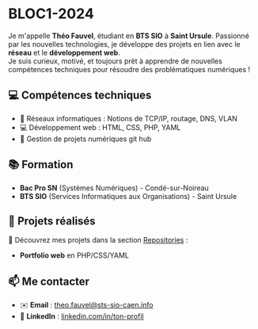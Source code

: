 # BLOC1-2024


Je m'appelle **Théo Fauvel**, étudiant en **BTS SIO** à **Saint Ursule**. Passionné par les nouvelles technologies, je développe des projets en lien avec le **réseau** et le **développement web**.  
Je suis curieux, motivé, et toujours prêt à apprendre de nouvelles compétences techniques pour résoudre des problématiques numériques !

## 💻 Compétences techniques
- 🔧 Réseaux informatiques : Notions de TCP/IP, routage, DNS, VLAN
- 💻 Développement web : HTML, CSS, PHP, YAML
- 📁 Gestion de projets numériques git hub

## 📚 Formation
- **Bac Pro SN** (Systèmes Numériques) - Condé-sur-Noireau
- **BTS SIO** (Services Informatiques aux Organisations) - Saint Ursule

## 🚀 Projets réalisés
🔗 Découvrez mes projets dans la section [Repositories](https://github.com/tfauvel?tab=repositories) :
- **Portfolio web** en PHP/CSS/YAML

## 📫 Me contacter
- ✉️ **Email** : [theo.fauvel@sts-sio-caen.info](mailto:theo.fauvel@sts-sio-caen.info)
- 🔗 **LinkedIn** : [linkedin.com/in/ton-profil](https://linkedin.com/in/ton-profil)
